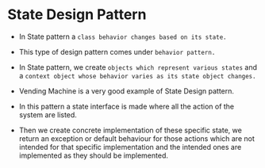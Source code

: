 # State Design Pattern

- In State pattern a `class behavior changes based on its state.`
- This type of design pattern comes under `behavior pattern.`

- In State pattern, we create `objects which represent various states` and a `context object whose behavior varies as its state object changes.`
- Vending Machine is a very good example of State Design pattern.
- In this pattern a state interface is made where all the action of the system are listed.
- Then we create concrete implementation of these specific state, we return an exception or default behaviour for those actions which are not intended for that specific implementation and the intended ones are implemented as they should be implemented.
